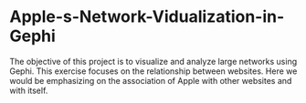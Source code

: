 # Apple-s-Network-Vidualization-in-Gephi
The objective of this project is to visualize and analyze large networks using Gephi. This exercise focuses on the relationship between websites. Here we would be emphasizing on the association of Apple with other websites and with itself. 
